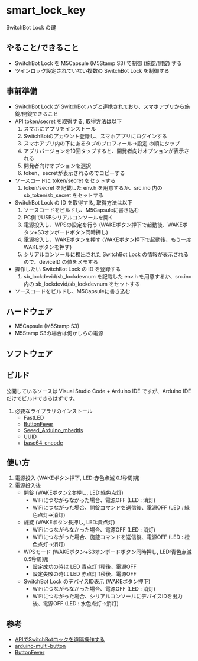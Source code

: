 # smart_lock_key
SwitchBot Lock の鍵
## やること/できること
- SwitchBot Lock を M5Capsule (M5Stamp S3) で制御 (施錠/開錠) する
- ツインロック設定されていない複数の SwitchBot Lock を制御する
## 事前準備
- SwitchBot Lock が SwitchBot ハブと連携されており、スマホアプリから施錠/開錠できること
- API token/secret を取得する, 取得方法は以下
  1. スマホにアプリをインストール
  1. SwitchBotのアカウント登録し、スマホアプリにログインする
  1. スマホアプリ内の下にあるタブのプロフィール→設定 の順にタップ
  1. アプリバージョンを10回タップすると、開発者向けオプションが表示される
  1. 開発者向けオプションを選択
  1. token、secretが表示されるのでコピーする
- ソースコードに token/secret をセットする
  1. token/secret を記載した env.h を用意するか、src.ino 内の sb_token/sb_secret をセットする
- SwitchBot Lock の ID を取得する, 取得方法は以下
  1. ソースコードをビルドし、M5Capsuleに書き込む
  1. PC側でUSBシリアルコンソールを開く
  1. 電源投入し、WPSの設定を行う (WAKEボタン押下で起動後、WAKEボタン+S3オンボードボタン同時押し)
  1. 電源投入し、WAKEボタンを押す (WAKEボタン押下で起動後、もう一度WAKEボタンを押す)
  1. シリアルコンソールに検出された SwitchBot Lock の情報が表示されるので、deviceID の値をメモする
- 操作したい SwitchBot Lock の ID を登録する
  1. sb_lockdevid/sb_lockdevnum を記載した env.h を用意するか、src.ino 内の sb_lockdevid/sb_lockdevnum をセットする
- ソースコードをビルドし、M5Capsuleに書き込む

## ハードウェア
- M5Capsule (M5Stamp S3)
- M5Stamp S3の場合は何かしらの電源
## ソフトウェア
## ビルド
公開しているソースは Visual Studio Code + Arduino IDE ですが、Arduino IDE だけでビルドできるはずです。
1. 必要なライブラリのインストール
    - FastLED
    - [ButtonFever](https://github.com/mickey9801/ButtonFever)
    - [Seeed_Arduino_mbedtls](https://github.com/Seeed-Studio/Seeed_Arduino_mbedtls)
    - [UUID](https://github.com/RobTillaart/UUID)
    - [base64_encode](https://github.com/dojyorin/arduino_base64)

## 使い方
1. 電源投入 (WAKEボタン押下, LED:赤色点滅 0.1秒周期)
2. 電源投入後 
    - 開錠 (WAKEボタン2度押し, LED:緑色点灯)
      - WiFiにつながらなかった場合、電源OFF (LED : 消灯)
      - WiFiにつながった場合、開錠コマンドを送信後、電源OFF  (LED : 緑色点灯→消灯)
    - 施錠 (WAKEボタン長押し, LED:黄点灯)
      - WiFiにつながらなかった場合、電源OFF  (LED : 消灯)
      - WiFiにつながった場合、施錠コマンドを送信後、電源OFF  (LED : 橙色点灯→消灯)
    - WPSモード (WAKEボタン+S3オンボードボタン同時押し, LED:青色点滅 0.5秒周期)
      - 設定成功の時は LED 青点灯 1秒後、電源OFF
      - 設定失敗の時は LED 赤点灯 1秒後、電源OFF 
    - SwitchBot Lock のデバイスID表示 (WAKEボタン押下)
      - WiFiにつながらなかった場合、電源OFF (LED : 消灯)
      - WiFiにつながった場合、シリアルコンソールにデバイスIDを出力後、電源OFF  (LED : 水色点灯→消灯)

## 参考
- [APIでSwitchBotロックを遠隔操作する](https://qiita.com/masaki12-s/items/0295a96fd5a70442f7d5)
- [arduino-multi-button](https://github.com/poelstra/arduino-multi-button)
- [ButtonFever](https://github.com/mickey9801/ButtonFever)
